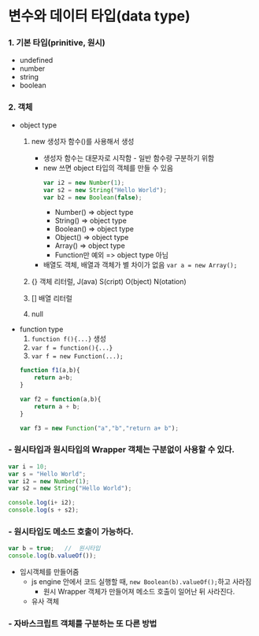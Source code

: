 # 변수와 데이터 타입(data type)
### 1. 기본 타입(prinitive, 원시)
+ undefined
+ number
+ string
+ boolean
### 2. 객체
+ object type
    1. new 생성자 함수()를 사용해서 생성
        + 생성자 함수는 대문자로 시작함 - 일반 함수랑 구분하기 위함
        +  new 쓰면 object 타입의 객체를 만들 수 있음
            ```js
            var i2 = new Number(1);
            var s2 = new String("Hello World");
            var b2 = new Boolean(false);
            ```
            + Number() => object type
            + String() => object type
            + Boolean() => object type
            + Object() => object type
            + Array() => object type
            + Function만 예외 => object type 아님
        + 배열도 객체, 배열과 객체가 별 차이가 없음
            ```var a = new Array(); ```
        
    2. {}   객체 리터럴, J(ava) S(cript) O(bject) N(otation)
    3. []   배열 리터럴
    4. null
+ function type
    1. ```function f(){...}``` 생성
    2. ```var f = function(){...}```
    3. ```var f = new Function(...);```
    ```js
    function f1(a,b){
        return a+b;
    }

    var f2 = function(a,b){
        return a + b;
    }

    var f3 = new Function("a","b","return a+ b");
    ```

### - 원시타입과 원시타입의 Wrapper 객체는 구분없이 사용할 수 있다. 
```js
var i = 10;
var s = "Hello World";
var i2 = new Number(1);
var s2 = new String("Hello World");

console.log(i+ i2);
console.log(s + s2);

```

### - 원시타입도 메소드 호출이 가능하다.
```js
var b = true;   //  원시타입
console.log(b.valueOf()); 
```
+ 임시객체를 만들어줌
    + js engine 안에서 코드 실행할 때, ```new Boolean(b).valueOf();```하고 사라짐
        + 원시 Wrapper 객체가 만들어져 메소드 호출이 일어난 뒤 사라진다.
    + 유사 객체


### - 자바스크립트 객체를 구분하는 또 다른 방법